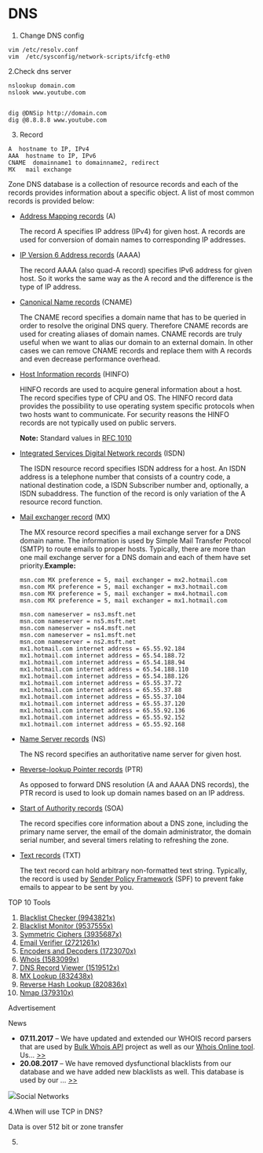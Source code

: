 # DNS

1. Change DNS config

```text
vim /etc/resolv.conf 
vim  /etc/sysconfig/network-scripts/ifcfg-eth0
```

2.Check dns server

```text
nslookup domain.com
nslook www.youtube.com


dig @DNSip http://domain.com
dig @8.8.8.8 www.youtube.com
```

3. Record

```text
A  hostname to IP, IPv4
AAA  hostname to IP, IPv6
CNAME  domainname1 to domainname2, redirect
MX   mail exchange

```

Zone DNS database is a collection of resource records and each of the records provides information about a specific object. A list of most common records is provided below:

* [Address Mapping records](http://tools.ietf.org/html/rfc1035#page-12) \(A\)

  The record A specifies IP address \(IPv4\) for given host. A records are used for conversion of domain names to corresponding IP addresses.

* [IP Version 6 Address records](http://tools.ietf.org/html/rfc3596#page-3) \(AAAA\)

  The record AAAA \(also quad-A record\) specifies IPv6 address for given host. So it works the same way as the A record and the difference is the type of IP address.

* [Canonical Name records](http://tools.ietf.org/html/rfc1035#page-14) \(CNAME\)

  The CNAME record specifies a domain name that has to be queried in order to resolve the original DNS query. Therefore CNAME records are used for creating aliases of domain names. CNAME records are truly useful when we want to alias our domain to an external domain. In other cases we can remove CNAME records and replace them with A records and even decrease performance overhead.

* [Host Information records](http://tools.ietf.org/html/rfc1035#page-14) \(HINFO\)

  HINFO records are used to acquire general information about a host. The record specifies type of CPU and OS. The HINFO record data provides the possibility to use operating system specific protocols when two hosts want to communicate. For security reasons the HINFO records are not typically used on public servers.

  **Note:** Standard values in [RFC 1010](http://tools.ietf.org/html/rfc1010)

* [Integrated Services Digital Network records](http://tools.ietf.org/html/rfc1183#section-3.2) \(ISDN\)

  The ISDN resource record specifies ISDN address for a host. An ISDN address is a telephone number that consists of a country code, a national destination code, a ISDN Subscriber number and, optionally, a ISDN subaddress. The function of the record is only variation of the A resource record function.

* [Mail exchanger record](http://tools.ietf.org/html/rfc1035#section-3.3.9) \(MX\)

  The MX resource record specifies a mail exchange server for a DNS domain name. The information is used by Simple Mail Transfer Protocol \(SMTP\) to route emails to proper hosts. Typically, there are more than one mail exchange server for a DNS domain and each of them have set priority.**Example:**

  ```text
  msn.com MX preference = 5, mail exchanger = mx2.hotmail.com
  msn.com MX preference = 5, mail exchanger = mx3.hotmail.com
  msn.com MX preference = 5, mail exchanger = mx4.hotmail.com
  msn.com MX preference = 5, mail exchanger = mx1.hotmail.com

  msn.com nameserver = ns3.msft.net
  msn.com nameserver = ns5.msft.net
  msn.com nameserver = ns4.msft.net
  msn.com nameserver = ns1.msft.net
  msn.com nameserver = ns2.msft.net
  mx1.hotmail.com internet address = 65.55.92.184
  mx1.hotmail.com internet address = 65.54.188.72
  mx1.hotmail.com internet address = 65.54.188.94
  mx1.hotmail.com internet address = 65.54.188.110
  mx1.hotmail.com internet address = 65.54.188.126
  mx1.hotmail.com internet address = 65.55.37.72
  mx1.hotmail.com internet address = 65.55.37.88
  mx1.hotmail.com internet address = 65.55.37.104
  mx1.hotmail.com internet address = 65.55.37.120
  mx1.hotmail.com internet address = 65.55.92.136
  mx1.hotmail.com internet address = 65.55.92.152
  mx1.hotmail.com internet address = 65.55.92.168
  ```

* [Name Server records](http://tools.ietf.org/html/rfc1035#section-3.3.11) \(NS\)

  The NS record specifies an authoritative name server for given host.

* [Reverse-lookup Pointer records](http://tools.ietf.org/html/rfc1035#section-3.3.12) \(PTR\)

  As opposed to forward DNS resolution \(A and AAAA DNS records\), the PTR record is used to look up domain names based on an IP address.

* [Start of Authority records](http://tools.ietf.org/html/rfc1035#section-3.3.13) \(SOA\)

  The record specifies core information about a DNS zone, including the primary name server, the email of the domain administrator, the domain serial number, and several timers relating to refreshing the zone.

* [Text records](http://tools.ietf.org/html/rfc1035#section-3.3.14) \(TXT\)

  The text record can hold arbitrary non-formatted text string. Typically, the record is used by [Sender Policy Framework](http://en.wikipedia.org/wiki/Sender_Policy_Framework) \(SPF\) to prevent fake emails to appear to be sent by you.

TOP 10 Tools

1. [Blacklist Checker \(9943821x\)](http://mail-blacklist-checker.online-domain-tools.com/)
2. [Blacklist Monitor \(9537555x\)](http://mail-blacklist-monitor.online-domain-tools.com/)
3. [Symmetric Ciphers \(3935687x\)](http://symmetric-ciphers.online-domain-tools.com/)
4. [Email Verifier \(2721261x\)](http://email-verifier.online-domain-tools.com/)
5. [Encoders and Decoders \(1723070x\)](http://encoders-decoders.online-domain-tools.com/)
6. [Whois \(1583099x\)](http://whois.online-domain-tools.com/)
7. [DNS Record Viewer \(1519512x\)](http://dns-record-viewer.online-domain-tools.com/)
8. [MX Lookup \(832438x\)](http://mxlookup.online-domain-tools.com/)
9. [Reverse Hash Lookup \(820836x\)](http://reverse-hash-lookup.online-domain-tools.com/)
10. [Nmap \(379310x\)](http://nmap.online-domain-tools.com/)

Advertisement

News

* **07.11.2017** – We have updated and extended our WHOIS record parsers that are used by [Bulk Whois API](https://bulk-whois-api.com/) project as well as our [Whois Online tool](http://whois.online-domain-tools.com/). Us… [&gt;&gt;](http://online-domain-tools.com/news)
* **20.08.2017** – We have removed dysfunctional blacklists from our database and we have added new blacklists as well. This database is used by our … [&gt;&gt;](http://online-domain-tools.com/news)

[![](http://dns-record-viewer.online-domain-tools.com/images/BC_Rnd_94px_2.png)](http://blog.online-domain-tools.com/2014/06/01/server-monitoring-for-bitcoins/?ref=bb)Social Networks

  


4.When will use TCP in DNS?

Data is over 512 bit  or  zone transfer 

5.

